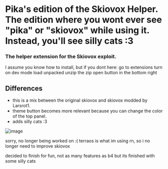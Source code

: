 # Pika's edition of the Skiovox Helper. The edition where you wont ever see "pika" or "skiovox" while using it. Instead, you'll see silly cats :3 
### The helper extension for the Skiovox exploit.

I assume you know how to install, but if you dont here: 
go to extensions
turn on dev mode
load unpacked
unzip the zip
open button in the bottom right

## Differences
- this is a mix between the original skiovox and skiovox modded by Larsrot1.
- theme button becomes more relevant because you can change the color of the top panel.
- adds silly cats :3 

![image](https://github.com/zkayns/skiovox-helper/assets/80561998/4c09893a-65a5-45da-b70b-5f3d20c27d54)


sorry, no longer being worked on :(
terraos is what im using rn, so i no longer need to improve skiovox

decided to finish for fun, not as many features as b4 but its finished with some silly cats
